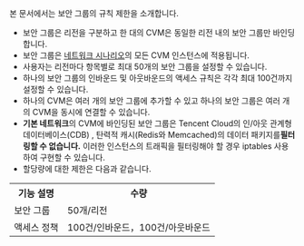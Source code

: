 본 문서에서는 보안 그룹의 규칙 제한을 소개합니다.
- 보안 그룹은 리전을 구분하고 한 대의 CVM은 동일한 리전 내의 보안 그룹만 바인딩합니다.
- 보안 그룹은 [네트워크 시나리오](https://intl.cloud.tencent.com/document/product/213/5227)의 모든 CVM 인스턴스에 적용됩니다.
- 사용자는 리전마다 항목별로 최대 50개의 보안 그룹을 설정할 수 있습니다.
- 하나의 보안 그룹의 인바운드 및 아웃바운드의 액세스 규칙은 각각 최대 100건까지 설정할 수 있습니다.
- 하나의 CVM은 여러 개의 보안 그룹에 추가할 수 있고 하나의 보안 그룹은 여러 개의 CVM을 동시에 연결할 수 있습니다.
- **기본 네트워크**의 CVM에 바인딩된 보안 그룹은 Tencent Cloud의 인/아웃 관계형 데이터베이스(CDB) , 탄력적 캐시(Redis와 Memcached)의 데이터 패키지를**필터링할 수 없습니다.** 이러한 인스턴스의 트래픽을 필터링해야 할 경우 iptables 사용하여 구현할 수 있습니다.
- 할당량에 대한 제한은 다음과 같습니다.
<table>
<tr><th>기능 설명</th><th>수량</th></tr>
<tr><td>보안 그룹</td><td>50개/리전</td></tr>
<tr><td>액세스 정책</td><td>100건/인바운드，100건/아웃바운드 </td></tr>
</table>

